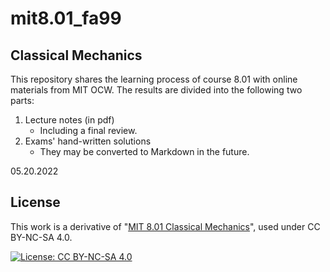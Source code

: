 # mit8.01_fa99

## Classical Mechanics

This repository shares the learning process of course 8.01 with online materials from MIT OCW. The results are divided into the following two parts:

1. Lecture notes (in pdf)
   - Including a final review.
2. Exams' hand-written solutions
   - They may be converted to Markdown in the future.

05.20.2022

## License

This work is a derivative of "[MIT 8.01 Classical Mechanics](http://ocw.mit.edu/courses/physics/8-01-physics-i-classical-mechanics-fall-1999)", used under CC BY-NC-SA 4.0.

[![License: CC BY-NC-SA 4.0](https://camo.githubusercontent.com/7af524e82af24d98f89dde7c9c9a3849af52e420a66da140b7c7ae92bf7512d5/68747470733a2f2f6c6963656e7365627574746f6e732e6e65742f6c2f62792d6e632d73612f342e302f38387833312e706e67)](https://creativecommons.org/licenses/by-nc-sa/4.0/)
